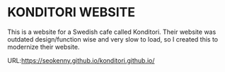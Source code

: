 # KONDITORI WEBSITE

This is a website for a Swedish cafe called Konditori.
Their website was outdated design/function wise and very slow to load, so I created this to modernize their website.

URL:https://seokenny.github.io/konditori.github.io/
